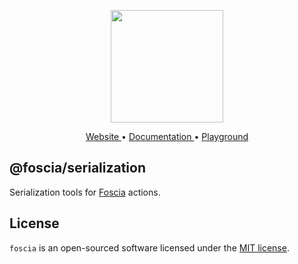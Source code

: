 <p align="center">
  <a href="https://foscia.dev">
    <img width="180" src="https://foscia.dev/img/icon.svg" alt="">
  </a>
</p>

<p align="center">
<a href="https://foscia.dev">
  Website
</a>
•
<a href="https://foscia.dev/docs/getting-started">
  Documentation
</a>
•
<a href="https://codesandbox.io/p/sandbox/boring-hoover-9n3ylg?file=%2Fsrc%2Fplayground.ts%3A11%2C42">
  Playground
</a>
</p>

## @foscia/serialization

Serialization tools for [Foscia](https://foscia.dev) actions.

## License

`foscia` is an open-sourced software licensed under the
[MIT license](LICENSE).
